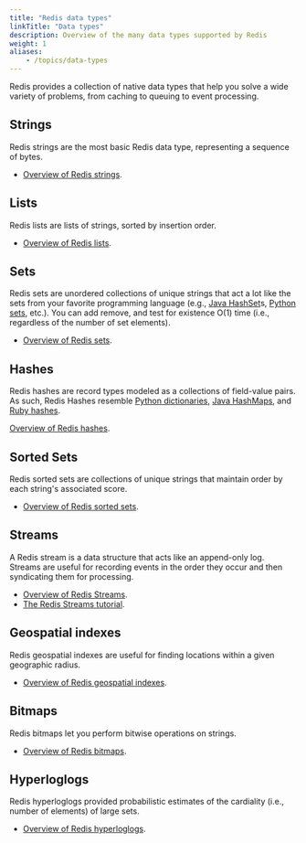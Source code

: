 ```yaml
---
title: "Redis data types"
linkTitle: "Data types"
description: Overview of the many data types supported by Redis
weight: 1
aliases:
    - /topics/data-types
---
```


Redis provides a collection of native data types that help you solve a wide variety of problems, from caching to queuing to event processing.

## Strings

Redis strings are the most basic Redis data type, representing a sequence of bytes.

* [Overview of Redis strings](/docs/manual/data-types/strings).

## Lists

Redis lists are lists of strings, sorted by insertion order.

* [Overview of Redis lists](/docs/manual/data-types/lists).

## Sets

Redis sets are unordered collections of unique strings that act a lot like the sets from your favorite programming language (e.g., [Java HashSet](https://docs.oracle.com/javase/7/docs/api/java/util/HashSet.html)s, [Python sets](https://docs.python.org/3.10/library/stdtypes.html#set-types-set-frozenset), etc.). You can add remove, and test for existence O(1) time (i.e., regardless of the number of set elements).

* [Overview of Redis sets](/docs/manual/data-types/sets).

## Hashes

Redis hashes are record types modeled as a collections of field-value pairs. As such, Redis Hashes resemble [Python dictionaries](https://docs.python.org/3/tutorial/datastructures.html#dictionaries), [Java HashMaps](https://docs.oracle.com/javase/8/docs/api/java/util/HashMap.html), and [Ruby hashes](https://ruby-doc.org/core-3.1.2/Hash.html).

[Overview of Redis hashes](/docs/manual/data-types/hashes).

## Sorted Sets

Redis sorted sets are collections of unique strings that maintain order by each string's associated score.

* [Overview of Redis sorted sets](/docs/manual/data-types/sorted-sets).

## Streams

A Redis stream is a data structure that acts like an append-only log. Streams are useful for recording events in the order they occur and then syndicating them for processing.

* [Overview of Redis Streams](/docs/manual/data-types/stream).
* [The Redis Streams tutorial](/docs/manual/data-types/streams-tutorial).

## Geospatial indexes

Redis geospatial indexes are useful for finding locations within a given geographic radius.

* [Overview of Redis geospatial indexes](/docs/manual/data-types/geospatial).

## Bitmaps

Redis bitmaps let you perform bitwise operations on strings.

* [Overview of Redis bitmaps](/docs/manual/data-types/bitmaps).

## Hyperloglogs

Redis hyperloglogs provided probabilistic estimates of the cardiality (i.e., number of elements) of large sets.

* [Overview of Redis hyperloglogs](/docs/manual/data-types/hyperloglogs).
